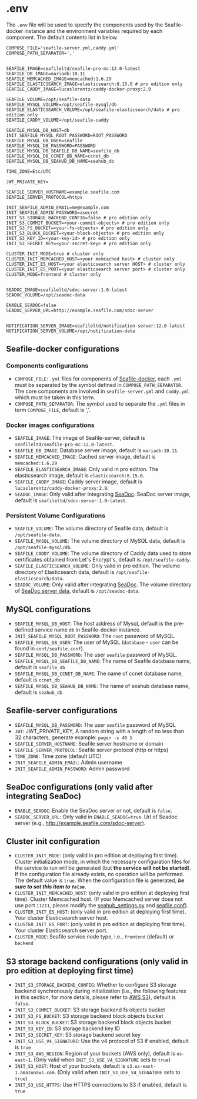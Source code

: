 # .env

The `.env` file will be used to specify the components used by the Seafile-docker instance and the environment variables required by each component. The default contents list in below

```shell
COMPOSE_FILE='seafile-server.yml,caddy.yml'
COMPOSE_PATH_SEPARATOR=','


SEAFILE_IMAGE=seafileltd/seafile-pro-mc:12.0-latest
SEAFILE_DB_IMAGE=mariadb:10.11
SEAFILE_MEMCACHED_IMAGE=memcached:1.6.29
SEAFILE_ELASTICSEARCH_IMAGE=elasticsearch:8.15.0 # pro edition only
SEAFILE_CADDY_IMAGE=lucaslorentz/caddy-docker-proxy:2.9

SEAFILE_VOLUME=/opt/seafile-data
SEAFILE_MYSQL_VOLUME=/opt/seafile-mysql/db
SEAFILE_ELASTICSEARCH_VOLUME=/opt/seafile-elasticsearch/data # pro edition only
SEAFILE_CADDY_VOLUME=/opt/seafile-caddy

SEAFILE_MYSQL_DB_HOST=db
INIT_SEAFILE_MYSQL_ROOT_PASSWORD=ROOT_PASSWORD
SEAFILE_MYSQL_DB_USER=seafile
SEAFILE_MYSQL_DB_PASSWORD=PASSWORD
SEAFILE_MYSQL_DB_SEAFILE_DB_NAME=seafile_db
SEAFILE_MYSQL_DB_CCNET_DB_NAME=ccnet_db
SEAFILE_MYSQL_DB_SEAHUB_DB_NAME=seahub_db

TIME_ZONE=Etc/UTC

JWT_PRIVATE_KEY=

SEAFILE_SERVER_HOSTNAME=example.seafile.com
SEAFILE_SERVER_PROTOCOL=https

INIT_SEAFILE_ADMIN_EMAIL=me@example.com
INIT_SEAFILE_ADMIN_PASSWORD=asecret
INIT_S3_STORAGE_BACKEND_CONFIG=false # pro edition only
INIT_S3_COMMIT_BUCKET=<your-commit-objects> # pro edition only
INIT_S3_FS_BUCKET=<your-fs-objects> # pro edition only
INIT_S3_BLOCK_BUCKET=<your-block-objects> # pro edition only
INIT_S3_KEY_ID=<your-key-id> # pro edition only
INIT_S3_SECRET_KEY=<your-secret-key> # pro edition only

CLUSTER_INIT_MODE=true # cluster only
CLUSTER_INIT_MEMCACHED_HOST=<your memcached host> # cluster only
CLUSTER_INIT_ES_HOST=<your elasticsearch server HOST> # cluster only
CLUSTER_INIT_ES_PORT=<your elasticsearch server port> # cluster only
CLUSTER_MODE=frontend # cluster only


SEADOC_IMAGE=seafileltd/sdoc-server:1.0-latest
SEADOC_VOLUME=/opt/seadoc-data

ENABLE_SEADOC=false
SEADOC_SERVER_URL=http://example.seafile.com/sdoc-server


NOTIFICATION_SERVER_IMAGE=seafileltd/notification-server:12.0-latest
NOTIFICATION_SERVER_VOLUME=/opt/notification-data
```

## Seafile-docker configurations

### Components configurations

- `COMPOSE_FILE`: `.yml` files for components of [Seafile-docker](../setup/overview.md), each `.yml` must be separated by the symbol defined in `COMPOSE_PATH_SEPARATOR`. The core components are involved in `seafile-server.yml` and `caddy.yml` which must be taken in this term.
- `COMPOSE_PATH_SEPARATOR`: The symbol used to separate the `.yml` files in term `COMPOSE_FILE`, default is ','.

### Docker images configurations

- `SEAFILE_IMAGE`: The image of Seafile-server, default is `seafileltd/seafile-pro-mc:12.0-latest`.
- `SEAFILE_DB_IMAGE`: Database server image, default is `mariadb:10.11`.
- `SEAFILE_MEMCACHED_IMAGE`: Cached server image, default is `memcached:1.6.29`
- `SEAFILE_ELASTICSEARCH_IMAGE`: Only valid in pro edition. The elasticsearch image, default is `elasticsearch:8.15.0`.
- `SEAFILE_CADDY_IMAGE`: Caddy server image, default is `lucaslorentz/caddy-docker-proxy:2.9`.
- `SEADOC_IMAGE`: Only valid after integrating [SeaDoc](../extension/setup_seadoc.md). SeaDoc server image, default is `seafileltd/sdoc-server:1.0-latest`.

### Persistent Volume Configurations

- `SEAFILE_VOLUME`: The volume directory of Seafile data, default is `/opt/seafile-data`.
- `SEAFILE_MYSQL_VOLUME`: The volume directory of MySQL data, default is `/opt/seafile-mysql/db`.
- `SEAFILE_CADDY_VOLUME`: The volume directory of Caddy data used to store certificates obtained from Let's Encrypt's, default is `/opt/seafile-caddy`.
- `SEAFILE_ELASTICSEARCH_VOLUME`: Only valid in pro edition. The volume directory of Elasticsearch data, default is `/opt/seafile-elasticsearch/data`.
- `SEADOC_VOLUME`: Only valid after integrating [SeaDoc](../extension/setup_seadoc.md). The volume directory of [SeaDoc server data](../extension/setup_seadoc.md#seadoc-directory-structure), default is `/opt/seadoc-data`.

## MySQL configurations

- `SEAFILE_MYSQL_DB_HOST`: The host address of Mysql, default is the pre-defined service name `db` in Seafile-docker instance.
- `INIT_SEAFILE_MYSQL_ROOT_PASSWORD`: The `root` password of MySQL.
- `SEAFILE_MYSQL_DB_USER`: The user of MySQL (`database` - `user` can be found in `conf/seafile.conf`).
- `SEAFILE_MYSQL_DB_PASSWORD`: The user `seafile` password of MySQL.
- `SEAFILE_MYSQL_DB_SEAFILE_DB_NAME`: The name of Seafile database name, default is `seafile_db`
- `SEAFILE_MYSQL_DB_CCNET_DB_NAME`: The name of ccnet database name, default is `ccnet_db`
- `SEAFILE_MYSQL_DB_SEAHUB_DB_NAME`: The name of seahub database name, default is `seahub_db`

## Seafile-server configurations

- `SEAFILE_MYSQL_DB_PASSWORD`: The user `seafile` password of MySQL
- `JWT`: JWT_PRIVATE_KEY, A random string with a length of no less than 32 characters, generate example: `pwgen -s 40 1`
- `SEAFILE_SERVER_HOSTNAME`: Seafile server hostname or domain
- `SEAFILE_SERVER_PROTOCOL`: Seafile server protocol (http or https)
- `TIME_ZONE`: Time zone (default UTC)
- `INIT_SEAFILE_ADMIN_EMAIL`: Admin username
- `INIT_SEAFILE_ADMIN_PASSWORD`: Admin password

## SeaDoc configurations (only valid after integrating SeaDoc)

- `ENABLE_SEADOC`: Enable the SeaDoc server or not, default is `false`.
- `SEADOC_SERVER_URL`: Only valid in `ENABLE_SEADOC=true`. Url of Seadoc server (e.g., http://example.seafile.com/sdoc-server).

## Cluster init configuration 

- `CLUSTER_INIT_MODE`: (only valid in pro edition at deploying first time). Cluster initialization mode, in which the necessary configuration files for the service to run will be generated (but **the service will not be started**). If the configuration file already exists, no operation will be performed. The default value is `true`. When the configuration file is generated, ***be sure to set this item to `false`***.
- `CLUSTER_INIT_MEMCACHED_HOST`: (only valid in pro edition at deploying first time). Cluster Memcached host. (If your Memcached server dose not use port `11211`, please modify the [seahub_settings.py](./seahub_settings_py.md) and [seafile.conf](./seafile-conf.md)).
- `CLUSTER_INIT_ES_HOST`: (only valid in pro edition at deploying first time). Your cluster Elasticsearch server host.
- `CLUSTER_INIT_ES_PORT`: (only valid in pro edition at deploying first time). Your cluster Elasticsearch server port.
- `CLUSTER_MODE`: Seafile service node type, i.e., `frontend` (default) or `backend`

## S3 storage backend configurations (only valid in pro edition at deploying first time)

- `INIT_S3_STORAGE_BACKEND_CONFIG`: Whether to configure S3 storage backend synchronously during initialization (i.e., the following features in this section, for more details, please refer to [AWS S3](../setup/setup_with_amazon_s3.md)), default is `false`.
- `INIT_S3_COMMIT_BUCKET`: S3 storage backend fs objects bucket
- `INIT_S3_FS_BUCKET`: S3 storage backend block objects bucket
- `INIT_S3_BLOCK_BUCKET`: S3 storage backend block objects bucket
- `INIT_S3_KEY_ID`: S3 storage backend key ID
- `INIT_S3_SECRET_KEY`: S3 storage backend secret key
- `INIT_S3_USE_V4_SIGNATURE`: Use the v4 protocol of S3 if enabled, default is `true`
- `INIT_S3_AWS_REGION`: Region of your buckets (AWS only), default is `us-east-1`. (Only valid when `INIT_S3_USE_V4_SIGNATURE` sets to `true`)
- `INIT_S3_HOST`: Host of your buckets, default is `s3.us-east-1.amazonaws.com`. (Only valid when `INIT_S3_USE_V4_SIGNATURE` sets to `true`)
- `INIT_S3_USE_HTTPS`: Use HTTPS connections to S3 if enabled, default is `true`

